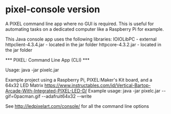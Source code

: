 pixel-console version
=====================

A PIXEL command line app where no GUI is required. 
This is useful for automating tasks on a dedicated computer like a Raspberry Pi for example. 

This Java console app uses the following libraries:
IOIOLibPC - external
httpclient-4.3.4.jar - located in the jar folder
httpcore-4.3.2.jar - located in the jar folder

*** PIXEL: Command Line App (CLI) ***

Usage:
java -jar pixelc.jar <options>

Example project using a Raspberry Pi, PIXEL:Maker's Kit board, and a 64x32 LED Matrix https://www.instructables.com/id/Vertical-Bartop-Arcade-With-Integrated-PIXEL-LED-D/
Example usage:  java -jar pixelc.jar --gif=0pacman.gif --adafruit64x32 --write

See http://ledpixelart.com/console/ for all the command line options
